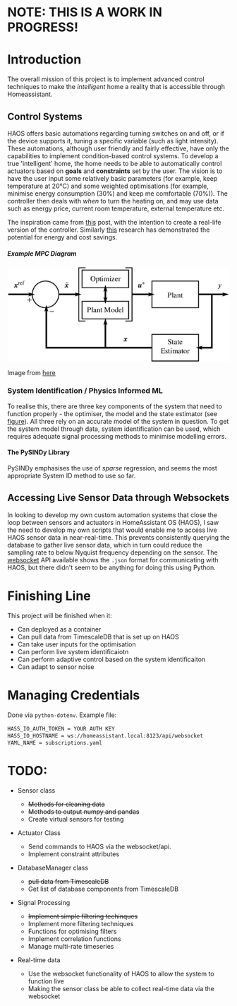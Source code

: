 # NOTE: THIS IS A WORK IN PROGRESS!



# Introduction
The overall mission of this project is to implement advanced control techniques to make the *intelligent* home a reality that is accessible through Homeassistant. 

## Control Systems
HAOS offers basic automations regarding turning switches on and off, or if the device supports it, tuning a specific variable (such as light intensity). These automations, although user friendly and fairly effective, have only the capabilities to implement condition-based control systems. To develop a true 'intelligent' home, the home needs to be able to automatically control actuators based on **goals** and **constraints** set by the user. The vision is to have the user input some relatively basic parameters (for example, keep temperature at 20°C) and some weighted optimisations (for example, minimise energy consumption (30%) and keep me comfortable (70%)). The controller then deals with _when_ to turn the heating on, and may use data such as energy price, current room temperature, external temperature etc. 

The inspiration came from [this](https://uk.mathworks.com/help/mpc/ug/use-multistage-mpc-with-neural-state-space-prediction-model-for-house-heating.html) post, with the intention to create a real-life version of the controller. Similarly [this](https://www.sciencedirect.com/science/article/abs/pii/S0360544220303364) research has demonstrated the potential for energy and cost savings. 


##### Example MPC Diagram
![Example MPC Diagram](assets/MPC_bd.jpg)

Image from [here](https://www.researchgate.net/publication/317881347_ICONE23-1934_A_FORMULATION_OF_ROD_BASED_NONLINEAR_MODEL_PREDICTIVE_CONTROL_OF_NUCLEAR_REACTION_WITH_TEMPERATURE_EFFECTS_AND_XENON_POISONING/figures?lo=1)

### System Identification / Physics Informed ML
To realise this, there are three key components of the system that need to function properly - the optimiser, the model and the state estimator (see [figure](#example-mpc-diagram)). All three rely on an accurate model of the system in question. To get the system model through data, system identification can be used, which requires adequate signal processing methods to minimise modelling errors. 

#### The PySINDy Library
PySINDy emphasises the use of _sparse_ regression, and seems the most appropriate System ID method to use so far. 



## Accessing Live Sensor Data through Websockets
In looking to develop my own custom automation systems that close the loop between sensors and actuators in HomeAssistant OS (HAOS), I saw the need to develop my own scripts that would enable me to access live HAOS sensor data in near-real-time. This prevents consistently querying the database to gather live sensor data, which in turn could reduce the sampling rate to below Nyquist frequency depending on the sensor. The [websocket](https://developers.home-assistant.io/docs/api/websocket/#validate-config) API available shows the `.json` format for communicating with HAOS, but there didn't seem to be anything for doing this using Python. 


# Finishing Line
This project will be finished when it:
- Can deployed as a container
- Can pull data from TimescaleDB that is set up on HAOS
- Can take user inputs for the optimisation
- Can perform live system identificaiotn
- Can perform adaptive control based on the system identificaiton
- Can adapt to sensor noise

<!-- # Intended Use
To be able to effectively interact with HAOS via Python scripts for advanced automation procedures. Although `.yaml` files can be used to create useful automations, it may be that more advanced automations should be developed, and for the processing to occur outside of HAOS. This set of scripts is intended to make the interplay between HAOS and some other techniques easier. -->

# Managing Credentials

Done via `python-dotenv`. Example file:
```
HASS_IO_AUTH_TOKEN = YOUR AUTH KEY
HASS_IO_HOSTNAME = ws://homeassistant.local:8123/api/websocket
YAML_NAME = subscriptions.yaml
```

# TODO:
- Sensor class
    - ~~Methods for cleaning data~~
    - ~~Methods to output numpy and pandas~~
    - Create virtual sensors for testing

- Actuator Class
    - Send commands to HAOS via the websocket/api.
    - Implement constraint attributes

- DatabaseManager class
    - ~~pull data from TimescaleDB~~
    - Get list of database components from TimescaleDB

- Signal Processing
    - ~~Implement simple filtering techinques~~
    - Implement more filtering techniques
    - Functions for optimising filters
    - Implement correlation functions
    - Manage multi-rate timeseries

- Real-time data
    - Use the websocket functionality of HAOS to allow the system to function live
    - Making the sensor class be able to collect real-time data via the websocket
